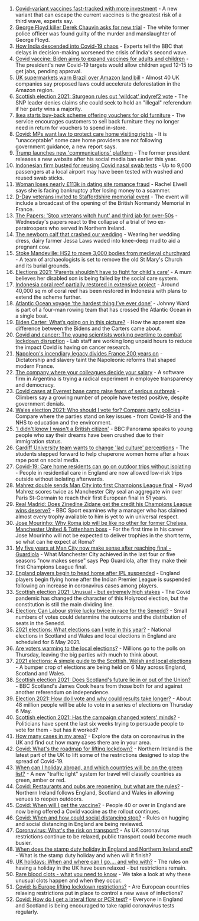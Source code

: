 1. [Covid-variant vaccines fast-tracked with more investment](https://www.bbc.co.uk/news/health-56984984) - A new variant that can escape the current vaccines is the greatest risk of a third wave, experts say.
2. [George Floyd killer Derek Chauvin asks for new trial](https://www.bbc.co.uk/news/world-us-canada-56989757) - The white former police officer was found guilty of the murder and manslaughter of George Floyd.
3. [How India descended into Covid-19 chaos](https://www.bbc.co.uk/news/world-asia-india-56977653) - Experts tell the BBC that delays in decision-making worsened the crisis of India's second wave.
4. [Covid vaccine: Biden aims to expand vaccines for adults and children](https://www.bbc.co.uk/news/world-us-canada-56988381) - The president's new Covid-19 targets would allow children aged 12-15 to get jabs, pending approval.
5. [UK supermarkets warn Brazil over Amazon land bill](https://www.bbc.co.uk/news/uk-56989711) - Almost 40 UK companies say proposed laws could accelerate deforestation in the Amazon region.
6. [Scottish election 2021: Sturgeon rules out 'wildcat' indyref2 vote](https://www.bbc.co.uk/news/uk-scotland-scotland-politics-56988320) - The SNP leader denies claims she could seek to hold an "illegal" referendum if her party wins a majority.
7. [Ikea starts buy-back scheme offering vouchers for old furniture](https://www.bbc.co.uk/news/business-56981636) - The service encourages customers to sell back furniture they no longer need in return for vouchers to spend in-store.
8. [Covid: MPs want law to protect care home visiting rights](https://www.bbc.co.uk/news/uk-56989049) - It is "unacceptable" some care home providers are not following government guidance, a new report says.
9. [Trump launches new 'communications' platform](https://www.bbc.co.uk/news/technology-56989500) - The former president releases a new website after his social media ban earlier this year.
10. [Indonesian firm busted for reusing Covid nasal swab tests](https://www.bbc.co.uk/news/world-asia-56990253) - Up to 9,000 passengers at a local airport may have been tested with washed and reused swab sticks.
11. [Woman loses nearly £113k in dating site romance fraud](https://www.bbc.co.uk/news/uk-england-birmingham-56984844) - Rachel Elwell says she is facing bankruptcy after losing money to a scammer.
12. [D-Day veterans invited to Staffordshire memorial event](https://www.bbc.co.uk/news/uk-england-stoke-staffordshire-56986895) - The event will include a broadcast of the opening of the British Normandy Memorial in France.
13. [The Papers: 'Stop veterans witch hunt' and third jab for over-50s](https://www.bbc.co.uk/news/blogs-the-papers-56989031) - Wednesday's papers react to the collapse of a trial of two ex-paratroopers who served in Northern Ireland.
14. [The newborn calf that crashed our wedding](https://www.bbc.co.uk/news/world-australia-56976291) - Wearing her wedding dress, dairy farmer Jessa Laws waded into knee-deep mud to aid a pregnant cow.
15. [Stoke Mandeville: HS2 to move 3,000 bodies from medieval churchyard](https://www.bbc.co.uk/news/uk-england-beds-bucks-herts-56981338) - A team of archaeologists is set to remove the old St Mary's Church and its burial grounds.
16. [Elections 2021: 'Parents shouldn't have to fight for child's care'](https://www.bbc.co.uk/news/uk-england-nottinghamshire-56931993) - A mum believes her disabled son is being failed by the social care system.
17. [Indonesia coral reef partially restored in extensive project](https://www.bbc.co.uk/news/science-environment-56985594) - Around 40,000 sq m of coral reef has been restored in Indonesia with plans to extend the scheme further.
18. [Atlantic Ocean voyage ‘the hardest thing I’ve ever done’](https://www.bbc.co.uk/news/uk-northern-ireland-56929679) - Johnny Ward is part of a four-man rowing team that has crossed the Atlantic Ocean in a single boat.
19. [Biden Carter: What’s going on in this picture?](https://www.bbc.co.uk/news/world-us-canada-56988360) - How the apparent size difference between the Bidens and the Carters came about.
20. [Covid and cancer: The young scientists working overtime to combat lockdown disruption](https://www.bbc.co.uk/news/newsbeat-56821532) - Lab staff are working long unpaid hours to reduce the impact Covid is having on cancer research.
21. [Napoleon's incendiary legacy divides France 200 years on](https://www.bbc.co.uk/news/world-europe-56977769) - Dictatorship and slavery taint the Napoleonic reforms that shaped modern France.
22. [The company where your colleagues decide your salary](https://www.bbc.co.uk/news/business-56915767) - A software firm in Argentina is trying a radical experiment in employee transparency and democracy.
23. [Covid cases at Everest base camp raise fears of serious outbreak](https://www.bbc.co.uk/news/world-asia-56984320) - Climbers say a growing number of people have tested positive, despite government denials.
24. [Wales election 2021: Who should I vote for? Compare party policies](https://www.bbc.co.uk/news/uk-wales-politics-56499726) - Compare where the parties stand on key issues - from Covid-19 and the NHS to education and the environment.
25. ['I didn't know I wasn't a British citizen'](https://www.bbc.co.uk/news/uk-56984268) - BBC Panorama speaks to young people who say their dreams have been crushed due to their immigration status.
26. [Cardiff University team wants to change 'lad culture' perceptions](https://www.bbc.co.uk/news/uk-wales-56933984) - The students stepped forward to help chaperone women home after a hoax rape post on social media.
27. [Covid-19: Care home residents can go on outdoor trips without isolating](https://www.bbc.co.uk/news/uk-56977779) - People in residential care in England are now allowed low-risk trips outside without isolating afterwards.
28. [Mahrez double sends Man City into first Champions League final](https://www.bbc.co.uk/sport/football/56973031) - Riyad Mahrez scores twice as Manchester City seal an aggregate win over Paris St-Germain to reach their first European final in 51 years.
29. [Real Madrid: Does Zinedine Zidane get the credit his Champions League wins deserve?](https://www.bbc.co.uk/sport/football/56918954) - BBC Sport examines why a manager who has claimed almost every trophy available to him is yet to win universal respect.
30. [Jose Mourinho: Why Roma job will be like no other for former Chelsea, Manchester United & Tottenham boss](https://www.bbc.co.uk/sport/football/56985925) - For the first time in his career Jose Mourinho will not be expected to deliver trophies in the short term, so what can he expect at Roma?
31. [My five years at Man City now make sense after reaching final - Guardiola](https://www.bbc.co.uk/sport/football/56987840) - What Manchester City achieved in the last four or five seasons "now makes sense" says Pep Guardiola, after they make their first Champions League final.
32. [England players begin to head home after IPL suspended](https://www.bbc.co.uk/sport/cricket/56988015) - England players begin flying home after the Indian Premier League is suspended following an increase in coronavirus cases among players.
33. [Scottish election 2021: Unusual - but extremely high stakes](https://www.bbc.co.uk/news/uk-scotland-scotland-politics-56969887) - The Covid pandemic has changed the character of this Holyrood election, but the constitution is still the main dividing line.
34. [Election: Can Labour strike lucky twice in race for the Senedd?](https://www.bbc.co.uk/news/uk-wales-56981430) - Small numbers of votes could determine the outcome and the distribution of seats in the Senedd.
35. [2021 elections: What elections can I vote in this year?](https://www.bbc.co.uk/news/56129210) - National elections in Scotland and Wales and local elections in England are scheduled for 6 May 2021.
36. [Are voters warming to the local elections?](https://www.bbc.co.uk/news/uk-politics-56987265) - Millions go to the polls on Thursday, leaving the big parties with much to think about.
37. [2021 elections: A simple guide to the Scottish, Welsh and local elections](https://www.bbc.co.uk/news/uk-politics-56286643) - A bumper crop of elections are being held on 6 May across England, Scotland and Wales.
38. [Scottish election 2021: Does Scotland's future lie in or out of the Union?](https://www.bbc.co.uk/news/uk-scotland-56970549) - BBC Scotland's James Cook hears from those both for and against another referendum on independence.
39. [Election 2021: How do I vote and why could results take longer?](https://www.bbc.co.uk/news/uk-politics-56581106) - About 48 million people will be able to vote in a series of elections on Thursday 6 May.
40. [Scottish election 2021: Has the campaign changed voters' minds?](https://www.bbc.co.uk/news/uk-scotland-scotland-politics-56969880) - Politicians have spent the last six weeks trying to persuade people to vote for them - but has it worked?
41. [How many cases in my area?](https://www.bbc.co.uk/news/uk-51768274) - Explore the data on coronavirus in the UK and find out how many cases there are in your area.
42. [Covid: What's the roadmap for lifting lockdown?](https://www.bbc.co.uk/news/explainers-52530518) - Northern Ireland is the latest part of the UK to lift some of the restrictions designed to stop the spread of Covid-19.
43. [When can I holiday abroad, and which countries will be on the green list?](https://www.bbc.co.uk/news/explainers-52544307) - A new "traffic light" system for travel will classify countries as green, amber or red.
44. [Covid: Restaurants and pubs are reopening, but what are the rules?](https://www.bbc.co.uk/news/business-52977388) - Northern Ireland follows England, Scotland and Wales in allowing venues to reopen outdoors.
45. [Covid: When will I get the vaccine?](https://www.bbc.co.uk/news/health-55045639) - People 40 or over in England are now being offered a Covid vaccine as the rollout continues.
46. [Covid: When and how could social distancing stop?](https://www.bbc.co.uk/news/uk-51506729) - Rules on hugging and social distancing in England are being reviewed.
47. [Coronavirus: What's the risk on transport?](https://www.bbc.co.uk/news/health-51736185) - As UK coronavirus restrictions continue to be relaxed, public transport could become much busier.
48. [When does the stamp duty holiday in England and Northern Ireland end?](https://www.bbc.co.uk/news/business-53319433) - What is the stamp duty holiday and when will it finish?
49. [UK holidays: When and where can I go.... and who with?](https://www.bbc.co.uk/news/explainers-52646738) - The rules on having a holiday in the UK have been relaxed - but restrictions remain.
50. [Rare blood clots - what you need to know](https://www.bbc.co.uk/news/health-56674796) - We take a look at why these unusual clots happen and when they occur.
51. [Covid: Is Europe lifting lockdown restrictions?](https://www.bbc.co.uk/news/explainers-53640249) - Are European countries relaxing restrictions put in place to control a new wave of infections?
52. [Covid: How do I get a lateral flow or PCR test?](https://www.bbc.co.uk/news/health-51943612) - Everyone in England and Scotland is being encouraged to take rapid coronavirus tests regularly.
